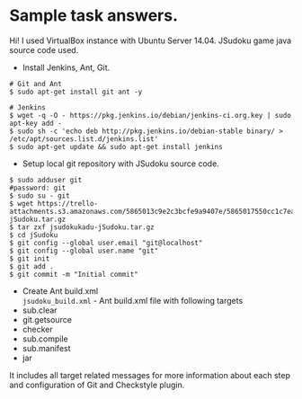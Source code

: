 # Sample task answers.
Hi! I used VirtualBox instance with Ubuntu Server 14.04. 
JSudoku game java source code used.

- Install Jenkins, Ant, Git.
```
# Git and Ant
$ sudo apt-get install git ant -y

# Jenkins
$ wget -q -O - https://pkg.jenkins.io/debian/jenkins-ci.org.key | sudo apt-key add -
$ sudo sh -c 'echo deb http://pkg.jenkins.io/debian-stable binary/ > /etc/apt/sources.list.d/jenkins.list'
$ sudo apt-get update && sudo apt-get install jenkins
```

- Setup local git repository with JSudoku source code.
```
$ sudo adduser git
#password: git
$ sudo su - git
$ wget https://trello-attachments.s3.amazonaws.com/5865013c9e2c3bcfe9a9407e/5865017550cc1c7ead5c3cf1/52a4610fd1341e93fbe678c4eef0668d/jsudokukadu-jSudoku.tar.gz
$ tar zxf jsudokukadu-jSudoku.tar.gz
$ cd jSudoku
$ git config --global user.email "git@localhost"
$ git config --global user.name "git"
$ git init
$ git add .
$ git commit -m "Initial commit"
```

- Create Ant build.xml <br>
```jsudoku_build.xml``` - Ant build.xml file with following targets 
 - sub.clear
 - git.getsource
 - checker
 - sub.compile
 - sub.manifest
 - jar <br>
 
 It includes all target related messages for more information about each step and configuration of Git and Checkstyle plugin.


